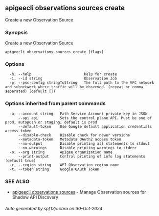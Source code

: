 ## apigeecli observations sources create

Create a new Observation Source

### Synopsis

Create a new Observation Source

```
apigeecli observations sources create [flags]
```

### Options

```
  -h, --help                        help for create
  -i, --id string                   Observation Job
  -p, --psc-config stringToString   The full path to the VPC network and subnetwork where traffic will be observed. (repeat or comma separated) (default [])
```

### Options inherited from parent commands

```
  -a, --account string   Path Service Account private key in JSON
      --api api          Sets the control plane API. Must be one of prod, autopush or staging; default is prod
      --default-token    Use Google default application credentials access token
      --disable-check    Disable check for newer versions
      --metadata-token   Metadata OAuth2 access token
      --no-output        Disable printing all statements to stdout
      --no-warnings      Disable printing warnings to stderr
  -o, --org string       Apigee organization name
      --print-output     Control printing of info log statements (default true)
  -r, --region string    API Observation region name
  -t, --token string     Google OAuth Token
```

### SEE ALSO

* [apigeecli observations sources](apigeecli_observations_sources.md)	 - Manage Observation sources for Shadow API Discovery

###### Auto generated by spf13/cobra on 30-Oct-2024
